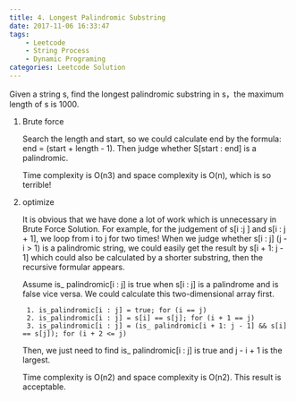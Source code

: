 ```yaml
---
title: 4. Longest Palindromic Substring
date: 2017-11-06 16:33:47
tags: 
	- Leetcode
	- String Process
	- Dynamic Programing
categories: Leetcode Solution
---
```


Given a string s, find the longest palindromic substring in s，the maximum length of s is 1000.


1. Brute force

	Search the length and start, so we could calculate end by the formula: end 	= (start + length - 1). Then judge whether S[start : end] is a palindromic.
	
	Time complexity is O(n3) and space complexity is O(n), which is so terrible!
	
2. optimize

	It is obvious that we have done a lot of work which is unnecessary in Brute Force Solution. For example, for the judgement of s[i :j ] and s[i : j + 1], we loop from i to j for two times! When we judge whether s[i : j] (j - i > 1) is a palindromic string, we could easily get the result by s[i + 1: j - 1] which could also be calculated by a shorter substring, then the recursive formular appears.
	
	Assume is_ palindromic[i : j] is true when s[i : j] is a palindrome and is false vice versa. We could calculate this two-dimensional array first. 
	
		1. is_palindromic[i : j] = true; for (i == j)
		2. is_palindromic[i : j] = s[i] == s[j]; for (i + 1 == j)
		3. is_palindromic[i : j] = (is_ palindromic[i + 1: j - 1] && s[i] == s[j]); for (i + 2 <= j)
	
	Then, we just need to find is_ palindromic[i : j] is true and j - i + 1 is the largest.

	Time complexity is O(n2) and space complexity is O(n2). This result is acceptable.